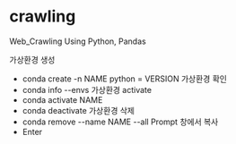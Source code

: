 # crawling
Web_Crawling Using Python, Pandas

가상환경 생성
- conda create -n NAME python = VERSION
가상환경 확인
- conda info --envs
가상환경 activate
- conda activate NAME
- conda deactivate
가상환경 삭제
- conda remove --name NAME --all
Prompt 창에서 복사
- Enter
